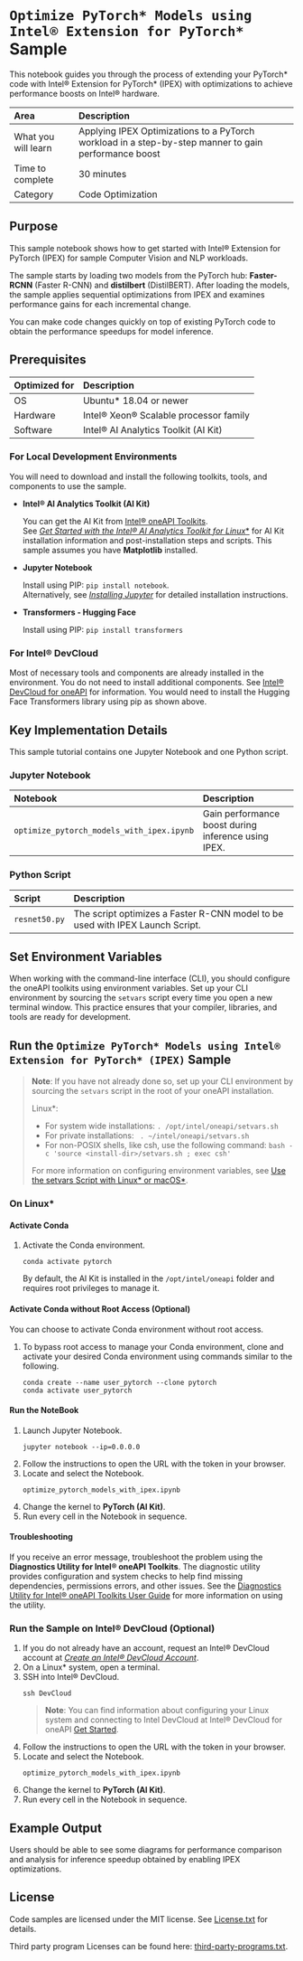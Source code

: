 # `Optimize PyTorch* Models using Intel® Extension for PyTorch*` Sample

This notebook guides you through the process of extending your PyTorch* code with Intel® Extension for PyTorch* (IPEX) with optimizations to achieve performance boosts on Intel® hardware.

| Area                  | Description
|:---                   |:---
| What you will learn   | Applying IPEX Optimizations to a PyTorch workload in a step-by-step manner to gain performance boost
| Time to complete      | 30 minutes
| Category              | Code Optimization

## Purpose

This sample notebook shows how to get started with Intel® Extension for PyTorch (IPEX) for sample Computer Vision and NLP workloads.

The sample starts by loading two models from the PyTorch hub: **Faster-RCNN** (Faster R-CNN) and **distilbert** (DistilBERT). After loading the models, the sample applies sequential optimizations from IPEX and examines performance gains for each incremental change.

You can make code changes quickly on top of existing PyTorch code to obtain the performance speedups for model inference.

## Prerequisites

| Optimized for          | Description
|:---                    |:---
| OS                     | Ubuntu* 18.04 or newer
| Hardware               | Intel® Xeon® Scalable processor family
| Software               | Intel® AI Analytics Toolkit (AI Kit)

### For Local Development Environments

You will need to download and install the following toolkits, tools, and components to use the sample.

- **Intel® AI Analytics Toolkit (AI Kit)**

  You can get the AI Kit from [Intel® oneAPI Toolkits](https://www.intel.com/content/www/us/en/developer/tools/oneapi/toolkits.html#analytics-kit). <br> See [*Get Started with the Intel® AI Analytics Toolkit for Linux**](https://www.intel.com/content/www/us/en/develop/documentation/get-started-with-ai-linux) for AI Kit installation information and post-installation steps and scripts. This sample assumes you have **Matplotlib** installed.


- **Jupyter Notebook**

  Install using PIP: `pip install notebook`. <br> Alternatively, see [*Installing Jupyter*](https://jupyter.org/install) for detailed installation instructions.

- **Transformers - Hugging Face**

  Install using PIP: `pip install transformers`

### For Intel® DevCloud

Most of necessary tools and components are already installed in the environment. You do not need to install additional components. See [Intel® DevCloud for oneAPI](https://devcloud.intel.com/oneapi/get_started/) for information. You would need to install the Hugging Face Transformers library using pip as shown above.

## Key Implementation Details

This sample tutorial contains one Jupyter Notebook and one Python script.

### Jupyter Notebook

| Notebook                                 | Description
|:---                                      |:---
|`optimize_pytorch_models_with_ipex.ipynb` |Gain performance boost during inference using IPEX.

### Python Script

| Script              | Description
|:---                 |:---
|`resnet50.py`        |The script optimizes a Faster R-CNN model to be used with IPEX Launch Script.


## Set Environment Variables

When working with the command-line interface (CLI), you should configure the oneAPI toolkits using environment variables. Set up your CLI environment by sourcing the `setvars` script every time you open a new terminal window. This practice ensures that your compiler, libraries, and tools are ready for development.

## Run the `Optimize PyTorch* Models using Intel® Extension for PyTorch* (IPEX)` Sample

> **Note**: If you have not already done so, set up your CLI
> environment by sourcing  the `setvars` script in the root of your oneAPI installation.
>
> Linux*:
> - For system wide installations: `. /opt/intel/oneapi/setvars.sh`
> - For private installations: ` . ~/intel/oneapi/setvars.sh`
> - For non-POSIX shells, like csh, use the following command: `bash -c 'source <install-dir>/setvars.sh ; exec csh'`
>
> For more information on configuring environment variables, see [Use the setvars Script with Linux* or macOS*](https://www.intel.com/content/www/us/en/develop/documentation/oneapi-programming-guide/top/oneapi-development-environment-setup/use-the-setvars-script-with-linux-or-macos.html).

### On Linux*

#### Activate Conda

1. Activate the Conda environment.

    ```
    conda activate pytorch
    ```

   By default, the AI Kit is installed in the `/opt/intel/oneapi` folder and requires root privileges to manage it.

#### Activate Conda without Root Access (Optional)

You can choose to activate Conda environment without root access.

1. To bypass root access to manage your Conda environment, clone and activate your desired Conda environment using commands similar to the following.

   ```
   conda create --name user_pytorch --clone pytorch
   conda activate user_pytorch
   ```

#### Run the NoteBook

1. Launch Jupyter Notebook.
   ```
   jupyter notebook --ip=0.0.0.0
   ```
2. Follow the instructions to open the URL with the token in your browser.
3. Locate and select the Notebook.
   ```
   optimize_pytorch_models_with_ipex.ipynb
   ```
4. Change the kernel to **PyTorch (AI Kit)**.
5. Run every cell in the Notebook in sequence.

#### Troubleshooting

If you receive an error message, troubleshoot the problem using the **Diagnostics Utility for Intel® oneAPI Toolkits**. The diagnostic utility provides configuration and system checks to help find missing dependencies, permissions errors, and other issues. See the [Diagnostics Utility for Intel® oneAPI Toolkits User Guide](https://www.intel.com/content/www/us/en/develop/documentation/diagnostic-utility-user-guide/top.html) for more information on using the utility.

### Run the Sample on Intel® DevCloud (Optional)

1. If you do not already have an account, request an Intel® DevCloud account at [*Create an Intel® DevCloud Account*](https://intelsoftwaresites.secure.force.com/DevCloud/oneapi).
2. On a Linux* system, open a terminal.
3. SSH into Intel® DevCloud.
   ```
   ssh DevCloud
   ```
   > **Note**: You can find information about configuring your Linux system and connecting to Intel DevCloud at Intel® DevCloud for oneAPI [Get Started](https://devcloud.intel.com/oneapi/get_started).
4. Follow the instructions to open the URL with the token in your browser.
3. Locate and select the Notebook.
   ```
   optimize_pytorch_models_with_ipex.ipynb
   ```
4. Change the kernel to **PyTorch (AI Kit)**.
7. Run every cell in the Notebook in sequence.

## Example Output

Users should be able to see some diagrams for performance comparison and analysis for inference speedup obtained by enabling IPEX optimizations.

## License

Code samples are licensed under the MIT license. See
[License.txt](https://github.com/oneapi-src/oneAPI-samples/blob/master/License.txt) for details.

Third party program Licenses can be found here: [third-party-programs.txt](https://github.com/oneapi-src/oneAPI-samples/blob/master/third-party-programs.txt).
